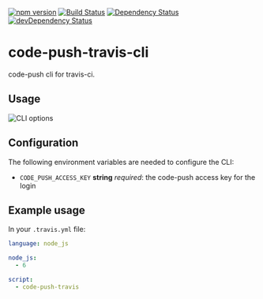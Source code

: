 [![npm version](https://badge.fury.io/js/code-push-travis-cli.svg)](https://badge.fury.io/js/code-push-travis-cli)
[![Build Status](https://travis-ci.org/mondora/code-push-travis-cli.svg?branch=master)](https://travis-ci.org/mondora/code-push-travis-cli)
[![Dependency Status](https://david-dm.org/mondora/code-push-travis-cli.svg)](https://david-dm.org/mondora/code-push-travis-cli)
[![devDependency Status](https://david-dm.org/mondora/code-push-travis-cli/dev-status.svg)](https://david-dm.org/mondora/code-push-travis-cli#info=devDependencies)

# code-push-travis-cli

code-push cli for travis-ci.

## Usage

![CLI options](https://cloud.githubusercontent.com/assets/10374360/16896740/5cc09834-4b9c-11e6-8c40-e59edb0f60f6.png)

## Configuration

The following environment variables are needed to configure the CLI:

* `CODE_PUSH_ACCESS_KEY` __string__ *required*: the code-push access key for the login

## Example usage

In your `.travis.yml` file:

```yml
language: node_js

node_js:
  - 6

script:
  - code-push-travis
```
